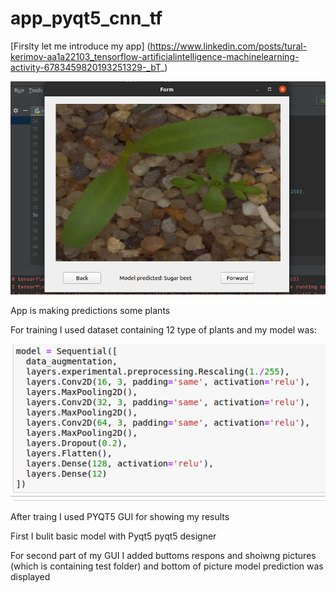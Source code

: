 # app_pyqt5_cnn_tf

[Firslty let me introduce my app] (https://www.linkedin.com/posts/tural-kerimov-aa1a22103_tensorflow-artificialintelligence-machinelearning-activity-6783459820193251329-_bT_)

![](https://github.com/tural327/app_pyqt5_cnn_tf/blob/master/result.png)

App is making predictions some plants

For training I used dataset containing 12 type of plants and my model was:

![](https://github.com/tural327/app_pyqt5_cnn_tf/blob/master/model_CNN.png)

After traing I used PYQT5 GUI for showing my results

First I bulit basic model with Pyqt5 pyqt5 designer

For second part of my GUI I added buttoms respons and shoiwng pictures (which is containing test folder) and 
bottom of picture model prediction was displayed

